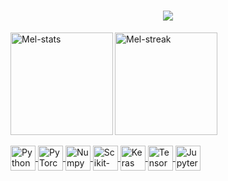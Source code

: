 
<h1 align="center">
  <a href="https://git.io/typing-svg">
    <img src="https://readme-typing-svg.herokuapp.com/?lines=Hello,+There!+👋;This+is+Melissa...;Nice+to+meet+you!&center=true&size=30">
  </a>
</h1>
<div>
  <a href="https://github.com/melissacorrealima">
    <img align="left" alt="Mel-stats" height="164" src="https://github-readme-stats.vercel.app/api?username=melissacorrealima&count_private=true&show_icons=true&theme=radical">
    <img align:"right" alt="Mel-streak" height="164" src="https://github-readme-streak-stats.herokuapp.com?user=melissacorrealima&theme=radical&hide_border=false">
    </div>

<div style="display: inline_block"><br>
<img align="center" alt="Python" height="40" src="https://cdn.jsdelivr.net/gh/devicons/devicon@latest/icons/python/python-original.svg"> 
<img align="center" alt="PyTorch" height="40" src="https://cdn.jsdelivr.net/gh/devicons/devicon@latest/icons/pytorch/pytorch-original.svg" > 
<img align="center" alt="Numpy" height="40" src="https://cdn.jsdelivr.net/gh/devicons/devicon@latest/icons/numpy/numpy-original.svg"> 
<img align="center" alt="Scikit-Learn" height="40" src="https://cdn.jsdelivr.net/gh/devicons/devicon@latest/icons/scikitlearn/scikitlearn-original.svg"> 
<img align="center" alt="Keras" height="40" src="https://cdn.jsdelivr.net/gh/devicons/devicon@latest/icons/keras/keras-original.svg" >
<img align="center" alt="TensorFlow" height="40" src="https://cdn.jsdelivr.net/gh/devicons/devicon@latest/icons/tensorflow/tensorflow-original.svg" >
<img align="center" alt="Jupyter" height="40" src="https://cdn.jsdelivr.net/gh/devicons/devicon@latest/icons/jupyter/jupyter-original-wordmark.svg"> 
</div>
